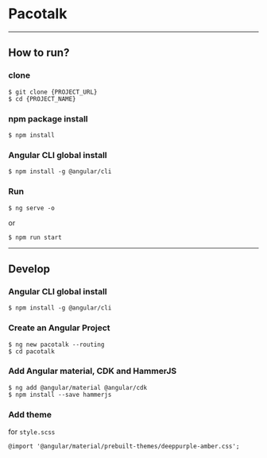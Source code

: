 # Pacotalk

---

## How to run?

### clone
```
$ git clone {PROJECT_URL}
$ cd {PROJECT_NAME}
```

### npm package install
```
$ npm install
```

### Angular CLI global install
```
$ npm install -g @angular/cli
```

### Run
```
$ ng serve -o
```

or

```
$ npm run start
```
---

## Develop

### Angular CLI global install
```
$ npm install -g @angular/cli
```

### Create an Angular Project
```
$ ng new pacotalk --routing
$ cd pacotalk
```

### Add Angular material, CDK and HammerJS 
```
$ ng add @angular/material @angular/cdk
$ npm install --save hammerjs
```

### Add theme

for `style.scss`

```
@import '@angular/material/prebuilt-themes/deeppurple-amber.css';
```